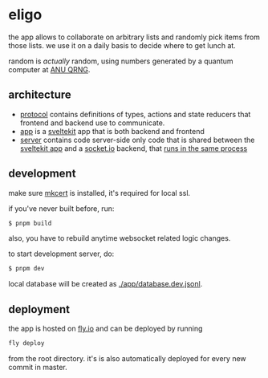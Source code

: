 # eligo

the app allows to collaborate on arbitrary lists and randomly pick items from those lists.
we use it on a daily basis to decide where to get lunch at.

random is _actually_ random, using numbers generated by a quantum computer at [ANU QRNG][].

## architecture

- [protocol](./protocol/) contains definitions of types, actions and state reducers that frontend and backend use to communicate.
- [app](./app/) is a [sveltekit][] app that is both backend and frontend
- [server](./server/) contains code server-side only code that is shared between the [sveltekit app](./src/app) and a [socket.io][] backend,
  that [runs in the same process](./app/server.js)

## development

make sure [mkcert][] is installed, it's required for local ssl.

if you've never built before, run:

```sh
$ pnpm build
```

also, you have to rebuild anytime websocket related logic changes.

to start development server, do:

```sh
$ pnpm dev
```

local database will be created as [./app/database.dev.jsonl](./database.dev.jsonl).

## deployment

the app is hosted on [fly.io][] and can be deployed by running

```sh
fly deploy
```

from the root directory. it's is also automatically deployed for every new commit in master.

[sveltekit]: https://sveltekit.io/
[fly.io]: https://fly.io/
[anu qrng]: https://qrng.anu.edu.au
[mkcert]: https://github.com/FiloSottile/mkcert
[socket.io]: https://socket.io/
